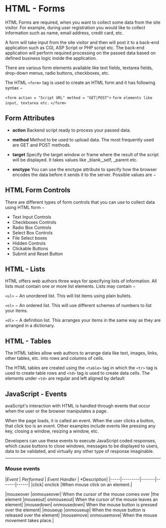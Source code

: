 # HTML - Forms

HTML Forms are required, when you want to collect some data from the site visitor. For example, during user registration you would like to collect information such as name, email address, credit card, etc.

A form will take input from the site visitor and then will post it to a back-end application such as CGI, ASP Script or PHP script etc. The back-end application will perform required processing on the passed data based on defined business logic inside the application.

There are various form elements available like text fields, textarea fields, drop-down menus, radio buttons, checkboxes, etc.

The HTML `<form>` tag is used to create an HTML form and it has following syntax −

``<form action = "Script URL" method = "GET|POST">``
  ``form elements like input, textarea etc.``
``</form>``

## Form Attributes

- **action**
Backend script ready to process your passed data.

- **method**
Method to be used to upload data. The most frequently used are GET and POST methods.

- **target**
Specify the target window or frame where the result of the script will be displayed. It takes values like _blank,_self, _parent etc.

- **enctype**
You can use the enctype attribute to specify how the browser encodes the data before it sends it to the server. Possible values are −

## HTML Form Controls

There are different types of form controls that you can use to collect data using HTML form −

- Text Input Controls
- Checkboxes Controls
- Radio Box Controls
- Select Box Controls
- File Select boxes
- Hidden Controls
- Clickable Buttons
- Submit and Reset Button

## HTML - Lists

HTML offers web authors three ways for specifying lists of information. All lists must contain one or more list elements. Lists may contain −

`<ul>` − An unordered list. This will list items using plain bullets.

`<ol>` − An ordered list. This will use different schemes of numbers to list your items.

`<dl>` − A definition list. This arranges your items in the same way as they are arranged in a dictionary.

## HTML - Tables

The HTML tables allow web authors to arrange data like text, images, links, other tables, etc. into rows and columns of cells.

The HTML tables are created using the `<table>` tag in which the `<tr>` tag is used to create table rows and `<td>` tag is used to create data cells. The elements under `<td>` are regular and left aligned by default

## JavaScript - Events

avaScript's interaction with HTML is handled through events that occur when the user or the browser manipulates a page.

When the page loads, it is called an event. When the user clicks a button, that click too is an event. Other examples include events like pressing any key, closing a window, resizing a window, etc.

Developers can use these events to execute JavaScript coded responses, which cause buttons to close windows, messages to be displayed to users, data to be validated, and virtually any other type of response imaginable.

---

### Mouse events

 |*Event* | *Performed* | *Event Handler* | *Description|
 |-----|---------|-------|-------|------|
|click| onclick |When mouse click on an element.|

|mouseover |onmouseover| When the cursor of the mouse comes over |the element
|mouseout| onmouseout| When the cursor of the mouse leaves an element|
|mousedown| onmousedown| When the mouse button is pressed over the element|
|mouseup |onmouseup| When the mouse button is released over the element|
|mousemove| onmousemove| When the mouse movement takes place.|
